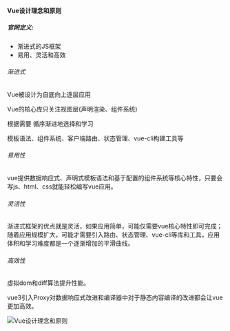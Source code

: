 #### Vue设计理念和原则



##### 官网定义:

- 渐进式的JS框架
- 易用、灵活和高效



###### 渐进式

Vue被设计为自底向上逐层应用



Vue的核心库只关注视图层(声明渲染、组件系统)



根据需要 循序渐进地选择和学习

模板语法、组件系统、客户端路由、状态管理、vue-cli构建工具等



###### 易用性

vue提供数据响应式、声明式模板语法和基于配置的组件系统等核心特性，只要会写js、html、css就能轻松编写vue应用。



###### 灵活性

渐进式框架的优点就是灵活，如果应用简单，可能仅需要vue核心特性即可完成；随着应用规模扩大，可能才需要引入路由、状态管理、vue-cli等库和工具，应用体积和学习难度都是一个逐渐增加的平滑曲线。



###### 高效性

虚拟dom和diff算法提升性能。

vue3引入Proxy对数据响应式改进和编译器中对于静态内容编译的改进都会让vue更加高效。





![Vue设计理念和原则](/Users/superman285/Desktop/KKB精选/Vue每日一题经典/2020-01-25/Vue设计理念和原则.png)